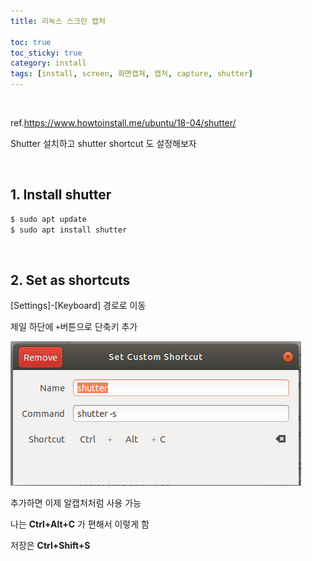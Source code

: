```yaml
---
title: 리눅스 스크린 캡처

toc: true
toc_sticky: true
category: install
tags: [install, screen, 화면캡쳐, 캡처, capture, shutter]
---
```


<br/>

ref.https://www.howtoinstall.me/ubuntu/18-04/shutter/

Shutter 설치하고  shutter shortcut 도 설정해보자

<br/>

## 1.  Install shutter

```bash
$ sudo apt update
$ sudo apt install shutter
```

<br/>

## 2. Set as shortcuts

 [Settings]-[Keyboard] 경로로 이동

제일 하단에 `+`버튼으로 단축키 추가

![01](/assets/img/blog/ubuntu/2022-01-12/01.png)

추가하면 이제 알캡처처럼 사용 가능

나는  **Ctrl+Alt+C** 가 편해서 이렇게 함

저장은 **Ctrl+Shift+S**
<br/>
